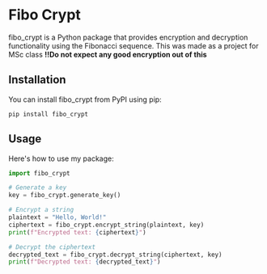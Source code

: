 # Fibo Crypt

fibo_crypt is a Python package that provides encryption and decryption functionality using the Fibonacci sequence. This was made as a project for MSc class **!!Do not expect any good encryption out of this**

## Installation

You can install fibo_crypt from PyPI using pip:

`pip install fibo_crypt`
## Usage

Here's how to use my package:

```python
import fibo_crypt

# Generate a key
key = fibo_crypt.generate_key()

# Encrypt a string
plaintext = "Hello, World!"
ciphertext = fibo_crypt.encrypt_string(plaintext, key)
print(f"Encrypted text: {ciphertext}")

# Decrypt the ciphertext
decrypted_text = fibo_crypt.decrypt_string(ciphertext, key)
print(f"Decrypted text: {decrypted_text}")
